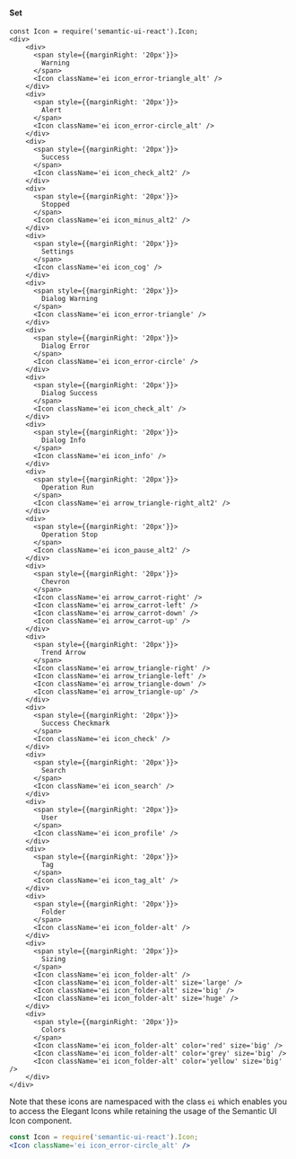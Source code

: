 #### Set

    const Icon = require('semantic-ui-react').Icon;
    <div>
        <div>
          <span style={{marginRight: '20px'}}>
            Warning
          </span>
          <Icon className='ei icon_error-triangle_alt' />
        </div>
        <div>
          <span style={{marginRight: '20px'}}>
            Alert
          </span>
          <Icon className='ei icon_error-circle_alt' />
        </div>
        <div>
          <span style={{marginRight: '20px'}}>
            Success
          </span>
          <Icon className='ei icon_check_alt2' />
        </div>
        <div>
          <span style={{marginRight: '20px'}}>
            Stopped
          </span>
          <Icon className='ei icon_minus_alt2' />
        </div>
        <div>
          <span style={{marginRight: '20px'}}>
            Settings
          </span>
          <Icon className='ei icon_cog' />
        </div>
        <div>
          <span style={{marginRight: '20px'}}>
            Dialog Warning
          </span>
          <Icon className='ei icon_error-triangle' />
        </div>
        <div>
          <span style={{marginRight: '20px'}}>
            Dialog Error
          </span>
          <Icon className='ei icon_error-circle' />
        </div>
        <div>
          <span style={{marginRight: '20px'}}>
            Dialog Success
          </span>
          <Icon className='ei icon_check_alt' />
        </div>
        <div>
          <span style={{marginRight: '20px'}}>
            Dialog Info
          </span>
          <Icon className='ei icon_info' />
        </div>
        <div>
          <span style={{marginRight: '20px'}}>
            Operation Run
          </span>
          <Icon className='ei arrow_triangle-right_alt2' />
        </div>
        <div>
          <span style={{marginRight: '20px'}}>
            Operation Stop
          </span>
          <Icon className='ei icon_pause_alt2' />
        </div>
        <div>
          <span style={{marginRight: '20px'}}>
            Chevron
          </span>
          <Icon className='ei arrow_carrot-right' />
          <Icon className='ei arrow_carrot-left' />
          <Icon className='ei arrow_carrot-down' />
          <Icon className='ei arrow_carrot-up' />
        </div>
        <div>
          <span style={{marginRight: '20px'}}>
            Trend Arrow
          </span>
          <Icon className='ei arrow_triangle-right' />
          <Icon className='ei arrow_triangle-left' />
          <Icon className='ei arrow_triangle-down' />
          <Icon className='ei arrow_triangle-up' />
        </div>
        <div>
          <span style={{marginRight: '20px'}}>
            Success Checkmark
          </span>
          <Icon className='ei icon_check' />
        </div>
        <div>
          <span style={{marginRight: '20px'}}>
            Search
          </span>
          <Icon className='ei icon_search' />
        </div>
        <div>
          <span style={{marginRight: '20px'}}>
            User
          </span>
          <Icon className='ei icon_profile' />
        </div>
        <div>
          <span style={{marginRight: '20px'}}>
            Tag
          </span>
          <Icon className='ei icon_tag_alt' />
        </div>
        <div>
          <span style={{marginRight: '20px'}}>
            Folder
          </span>
          <Icon className='ei icon_folder-alt' />
        </div>
        <div>
          <span style={{marginRight: '20px'}}>
            Sizing
          </span>
          <Icon className='ei icon_folder-alt' />
          <Icon className='ei icon_folder-alt' size='large' />
          <Icon className='ei icon_folder-alt' size='big' />
          <Icon className='ei icon_folder-alt' size='huge' />
        </div>
        <div>
          <span style={{marginRight: '20px'}}>
            Colors
          </span>
          <Icon className='ei icon_folder-alt' color='red' size='big' />
          <Icon className='ei icon_folder-alt' color='grey' size='big' />
          <Icon className='ei icon_folder-alt' color='yellow' size='big' />
        </div>
    </div>

Note that these icons are namespaced with the class `ei` which enables you to access the Elegant Icons while retaining the usage of the Semantic UI Icon component.

```jsx
const Icon = require('semantic-ui-react').Icon;
<Icon className='ei icon_error-circle_alt' />
```
